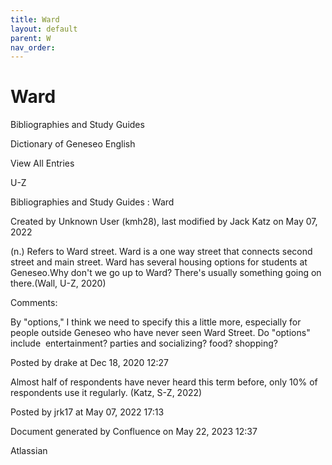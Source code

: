 ```yaml
---
title: Ward
layout: default
parent: W
nav_order:
---
```


# Ward

Bibliographies and Study Guides

Dictionary of Geneseo English

View All Entries

U-Z

Bibliographies and Study Guides : Ward

Created by  Unknown User (kmh28), last modified by  Jack Katz on May 07, 2022

(n.) Refers to Ward street. Ward is a one way street that connects second street and main street. Ward has several housing options for students at Geneseo.Why don't we go up to Ward? There's usually something going on there.(Wall, U-Z, 2020)

Comments:

By &quot;options,&quot; I think we need to specify this a little more, especially for people outside Geneseo who have never seen Ward Street. Do &quot;options&quot; include  entertainment? parties and socializing? food? shopping?  

Posted by drake at Dec 18, 2020 12:27

Almost half of respondents have never heard this term before, only 10% of respondents use it regularly. (Katz, S-Z, 2022)

Posted by jrk17 at May 07, 2022 17:13

Document generated by Confluence on May 22, 2023 12:37

Atlassian
